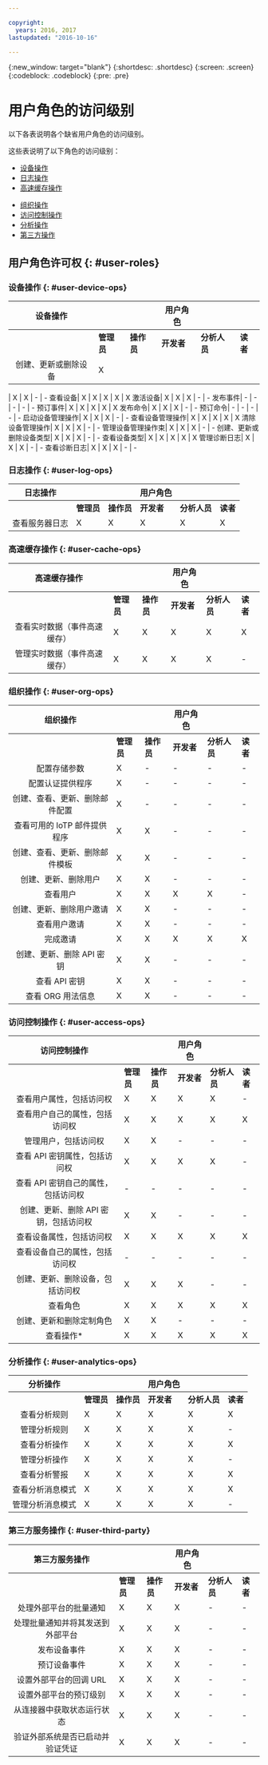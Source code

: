 ```yaml
---

copyright:
  years: 2016, 2017
lastupdated: "2016-10-16"

---
```


{:new_window: target="blank"}
{:shortdesc: .shortdesc}
{:screen: .screen}
{:codeblock: .codeblock}
{:pre: .pre}

# 用户角色的访问级别

以下各表说明各个缺省用户角色的访问级别。

这些表说明了以下角色的访问级别：
- [设备操作](#user-device-ops)
- [日志操作](#user-log-ops)
- [高速缓存操作](#user-cache-ops)
<!-- [Historian Operations](#user-historian) -->
- [组织操作](#user-org-ops)
- [访问控制操作](#user-access-ops)
- [分析操作](#user-analytics-ops)
- [第三方操作](#user-third-party)  
<!-- - [Risk Management Operations](#user-risk-mgt) -->

## 用户角色许可权 {: #user-roles}

### 设备操作 {: #user-device-ops}

设备操作 ||| 用户角色|||
:--------: | -------------|-------------|---------------|-----|---
           | **管理员**| **操作员**| **开发者**| **分析人员**| **读者**
创建、更新或删除设备| X

| X | X | - | -
查看设备| X | X | X | X | X
激活设备| X | X | X | - | -
发布事件| - | - | - | - | -
预订事件| X | X | X | X | X
发布命令| X | X | X | - | -
预订命令| - | - | - | - | -
启动设备管理操作| X | X | X | - | -
查看设备管理操作| X | X | X | X | X
清除设备管理操作| X | X | X | - | -
管理设备管理操作束| X | X | X | - | -
创建、更新或删除设备类型| X | X | X | - | -
查看设备类型| X | X | X | X | X
管理诊断日志| X | X | X | - | -
查看诊断日志| X | X | X | - | -

### 日志操作 {: #user-log-ops}

日志操作 ||| 用户角色|||
:--------: | -------------|-------------|---------------|-----|---
           | **管理员**| **操作员**| **开发者**| **分析人员**| **读者**
查看服务器日志| X | X | X | X | X

### 高速缓存操作 {: #user-cache-ops}

高速缓存操作 ||| 用户角色|||
:--------: | -------------|-------------|---------------|-----|---
           | **管理员**| **操作员**| **开发者**| **分析人员**| **读者**
查看实时数据（事件高速缓存）| X | X | X | X | X
管理实时数据（事件高速缓存）| X| X | X |	X	| -

### 组织操作 {: #user-org-ops}

组织操作 ||| 用户角色|||
:--------: | -------------|-------------|---------------|-----|---
           | **管理员**| **操作员**| **开发者**| **分析人员**| **读者**
配置存储参数|	X| - |-|-|-				
配置认证提供程序|	X|-|-|-|-				
创建、查看、更新、删除邮件配置|X|-|-|-|-				
查看可用的 IoTP 邮件提供程序|X|	X|-|-|-			
创建、查看、更新、删除邮件模板|X	|X	|-|-|-		
创建、更新、删除用户|X|	X|-|-|-			
查看用户|X|	X|	X|	X|-
创建、更新、删除用户邀请|	X	|X	| -|-|-		
查看用户邀请|X	|X	|- |- |-		
完成邀请|X|	X|	X|	X|	X
创建、更新、删除 API 密钥|X	|X	| -|-|-		
查看 API 密钥|X	|X	|- |- |-		
查看 ORG 用法信息|X	|X	| -|-|-		

### 访问控制操作 {: #user-access-ops}

访问控制操作 ||| 用户角色|||
:--------: | -------------|-------------|---------------|-----|---
           | **管理员**| **操作员**| **开发者**| **分析人员**| **读者**
查看用户属性，包括访问权|X|	X|	X|	X| -
查看用户自己的属性，包括访问权|X|	X|	X|	X|	X
管理用户，包括访问权|X	|X	|-|-|-		
查看 API 密钥属性，包括访问权|	X|	X|	X|	X|-
查看 API 密钥自己的属性，包括访问权|-|	-|	-| -| -		
创建、更新、删除 API 密钥，包括访问权|X	|X	|-|-|-		
查看设备属性，包括访问权|X|	X|	X|	X|	X
查看设备自己的属性，包括访问权|-	|- |- |- |-
创建、更新、删除设备，包括访问权|X|	X|	X|	-| -
查看角色|X	|X	|X	|X	|X
创建、更新和删除定制角色|X	|X |- |- |-
查看操作*	|X	|X	|X	|X	|X

### 分析操作 {: #user-analytics-ops}

分析操作 ||| 用户角色|||
:--------: | -------------|-------------|---------------|-----|---
           | **管理员**| **操作员**| **开发者**| **分析人员**| **读者**
查看分析规则|	X|	X|	X|	X|	X
管理分析规则|	X|	X|	X|	X| -
查看分析操作|	X|	X|	X|	X|	X
管理分析操作|	X|	X|	X|	X| -
查看分析警报|	X|	X|	X|	X|	X
查看分析消息模式|	X|	X|	X|	X|	X
管理分析消息模式|	X|	X|	X|	X| -

### 第三方服务操作 {: #user-third-party}

第三方服务操作 ||| 用户角色|||
:--------: | -------------|-------------|---------------|-----|---
           | **管理员**| **操作员**| **开发者**| **分析人员**| **读者**
处理外部平台的批量通知|X|	X	|X |-|-
处理批量通知并将其发送到外部平台|X|	X	|X| -| -		
发布设备事件|X|	X	|X|	- |-
预订设备事件|X	|X	|X |-| -		
设置外部平台的回调 URL|X	|X	|X|	-| -
设置外部平台的预订级别|	X|	X|	X |- |-		
从连接器中获取状态运行状态|X|	X	|X	|- |-
验证外部系统是否已启动并验证凭证|X	|X|	X	|- |-
